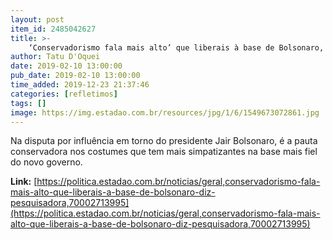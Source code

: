 ```yaml
---
layout: post
item_id: 2485042627
title: >-
    ‘Conservadorismo fala mais alto’ que liberais à base de Bolsonaro, diz pesquisadora
author: Tatu D'Oquei
date: 2019-02-10 13:00:00
pub_date: 2019-02-10 13:00:00
time_added: 2019-12-23 21:37:46
categories: [refletimos]
tags: []
image: https://img.estadao.com.br/resources/jpg/1/6/1549673072861.jpg
---
```


Na disputa por influência em torno do presidente Jair Bolsonaro, é a pauta conservadora nos costumes que tem mais simpatizantes na base mais fiel do novo governo.

**Link:** [https://politica.estadao.com.br/noticias/geral,conservadorismo-fala-mais-alto-que-liberais-a-base-de-bolsonaro-diz-pesquisadora,70002713995](https://politica.estadao.com.br/noticias/geral,conservadorismo-fala-mais-alto-que-liberais-a-base-de-bolsonaro-diz-pesquisadora,70002713995)

